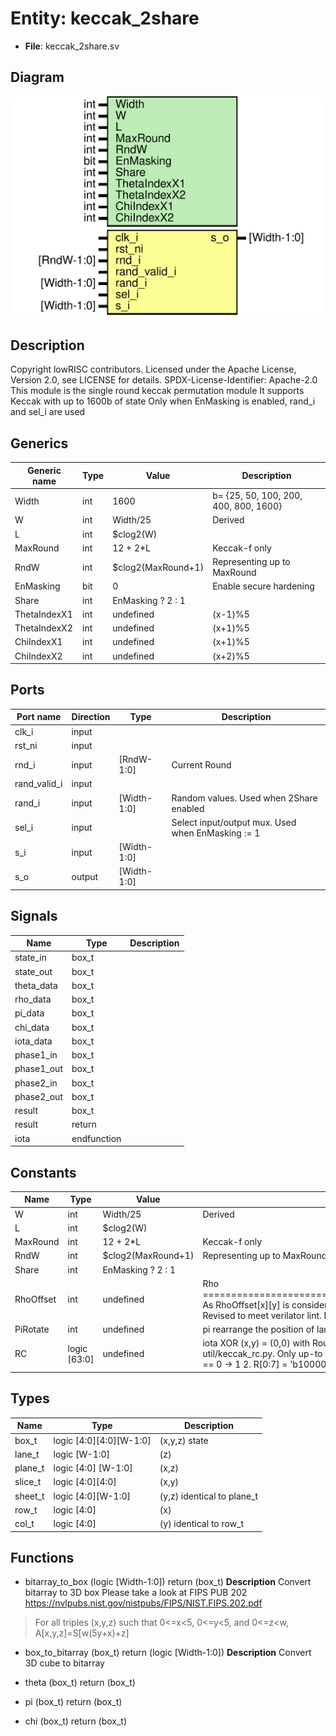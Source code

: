 # Entity: keccak_2share

- **File**: keccak_2share.sv
## Diagram

![Diagram](keccak_2share.svg "Diagram")
## Description

Copyright lowRISC contributors.
 Licensed under the Apache License, Version 2.0, see LICENSE for details.
 SPDX-License-Identifier: Apache-2.0
 This module is the single round keccak permutation module
 It supports Keccak with up to 1600b of state
 Only when EnMasking is enabled, rand_i and sel_i are used
 
## Generics

| Generic name | Type | Value              | Description                           |
| ------------ | ---- | ------------------ | ------------------------------------- |
| Width        | int  | 1600               | b= {25, 50, 100, 200, 400, 800, 1600} |
| W            | int  | Width/25           | Derived                               |
| L            | int  | $clog2(W)          |                                       |
| MaxRound     | int  | 12 + 2*L           | Keccak-f only                         |
| RndW         | int  | $clog2(MaxRound+1) | Representing up to MaxRound           |
| EnMasking    | bit  | 0                  | Enable secure hardening               |
| Share        | int  | EnMasking ? 2 : 1  |                                       |
| ThetaIndexX1 | int  | undefined          | (x-1)%5                               |
| ThetaIndexX2 | int  | undefined          | (x+1)%5                               |
| ChiIndexX1   | int  | undefined          | (x+1)%5                               |
| ChiIndexX2   | int  | undefined          | (x+2)%5                               |
## Ports

| Port name    | Direction | Type        | Description                                       |
| ------------ | --------- | ----------- | ------------------------------------------------- |
| clk_i        | input     |             |                                                   |
| rst_ni       | input     |             |                                                   |
| rnd_i        | input     | [RndW-1:0]  | Current Round                                     |
| rand_valid_i | input     |             |                                                   |
| rand_i       | input     | [Width-1:0] | Random values. Used when 2Share enabled           |
| sel_i        | input     |             | Select input/output mux. Used when EnMasking := 1 |
| s_i          | input     | [Width-1:0] |                                                   |
| s_o          | output    | [Width-1:0] |                                                   |
## Signals

| Name       | Type        | Description |
| ---------- | ----------- | ----------- |
| state_in   | box_t       |             |
| state_out  | box_t       |             |
| theta_data | box_t       |             |
| rho_data   | box_t       |             |
| pi_data    | box_t       |             |
| chi_data   | box_t       |             |
| iota_data  | box_t       |             |
| phase1_in  | box_t       |             |
| phase1_out | box_t       |             |
| phase2_in  | box_t       |             |
| phase2_out | box_t       |             |
| result     | box_t       |             |
| result     | return      |             |
| iota       | endfunction |             |
## Constants

| Name      | Type         | Value              | Description                                                                                                                                                                                                                                                                                                                                                                                                                                                    |
| --------- | ------------ | ------------------ | -------------------------------------------------------------------------------------------------------------------------------------------------------------------------------------------------------------------------------------------------------------------------------------------------------------------------------------------------------------------------------------------------------------------------------------------------------------- |
| W         | int          | Width/25           | Derived                                                                                                                                                                                                                                                                                                                                                                                                                                                        |
| L         | int          | $clog2(W)          |                                                                                                                                                                                                                                                                                                                                                                                                                                                                |
| MaxRound  | int          | 12 + 2*L           | Keccak-f only                                                                                                                                                                                                                                                                                                                                                                                                                                                  |
| RndW      | int          | $clog2(MaxRound+1) | Representing up to MaxRound                                                                                                                                                                                                                                                                                                                                                                                                                                    |
| Share     | int          | EnMasking ? 2 : 1  |                                                                                                                                                                                                                                                                                                                                                                                                                                                                |
| RhoOffset | int          | undefined          | Rho ====================================================================== As RhoOffset[x][y] is considered as variable int in VCS, it is replaced with generate statement. Revised to meet verilator lint. Now RhoOffset is 1-D array                                                                                                                                                                                                                         |
| PiRotate  | int          | undefined          | pi rearrange the position of lanes pi[x,y,z] = state[(x+3y),x,z]                                                                                                                                                                                                                                                                                                                                                                                               |
| RC        | logic [63:0] | undefined          | iota XOR (x,y) = (0,0) with Round Constant (RC) RC parameter: Precomputed by util/keccak_rc.py. Only up-to 0..L-1 is used RC = '0 RC[2**j-1] = rc(j+7*rnd) rc(t) = 1. t%255 == 0 -> 1 2. R[0:7] = 'b10000000 3. for i = [1..t%255] a. R = 0 || R b. R[0] = R[0] ^ R[8] c. R[4] = R[4] ^ R[8] d. R[5] = R[5] ^ R[8] e. R[6] = R[6] ^ R[8] f. R = R[0:7] 4. return R[0] RC has L = [0..6] for lower L case, only chopping lower part of 64bit RC is sufficient.  |
## Types

| Name    | Type                    | Description                |
| ------- | ----------------------- | -------------------------- |
| box_t   | logic [4:0][4:0][W-1:0] | (x,y,z) state              |
| lane_t  | logic           [W-1:0] | (z)                        |
| plane_t | logic [4:0]     [W-1:0] | (x,z)                      |
| slice_t | logic [4:0][4:0]        | (x,y)                      |
| sheet_t | logic      [4:0][W-1:0] | (y,z) identical to plane_t |
| row_t   | logic [4:0]             | (x)                        |
| col_t   | logic      [4:0]        | (y) identical to row_t     |
## Functions
- bitarray_to_box <font id="function_arguments">(logic [Width-1:0])</font> <font id="function_return">return (box_t)</font>
**Description**
Convert bitarray to 3D box
Please take a look at FIPS PUB 202
https://nvlpubs.nist.gov/nistpubs/FIPS/NIST.FIPS.202.pdf
> For all triples (x,y,z) such that 0<=x<5, 0<=y<5, and 0<=z<w,
>    A[x,y,z]=S[w(5y+x)+z]

- box_to_bitarray <font id="function_arguments">(box_t)</font> <font id="function_return">return (logic [Width-1:0])</font>
**Description**
Convert 3D cube to bitarray

- theta <font id="function_arguments">(box_t)</font> <font id="function_return">return (box_t)</font>
- pi <font id="function_arguments">(box_t)</font> <font id="function_return">return (box_t)</font>
- chi <font id="function_arguments">(box_t)</font> <font id="function_return">return (box_t)</font>
